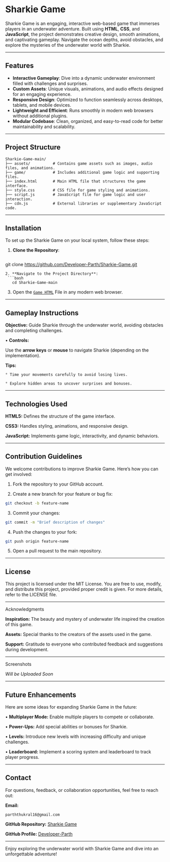 # Sharkie Game

Sharkie Game is an engaging, interactive web-based game that immerses players in an underwater adventure. Built using **HTML**, **CSS**, and **JavaScript**, the project demonstrates creative design, smooth animations, and captivating gameplay. Navigate the ocean depths, avoid obstacles, and explore the mysteries of the underwater world with Sharkie.

---

## Features

- **Interactive Gameplay**: Dive into a dynamic underwater environment filled with challenges and surprises.
- **Custom Assets**: Unique visuals, animations, and audio effects designed for an engaging experience.
- **Responsive Design**: Optimized to function seamlessly across desktops, tablets, and mobile devices.
- **Lightweight and Efficient**: Runs smoothly in modern web browsers without additional plugins.
- **Modular Codebase**: Clean, organized, and easy-to-read code for better maintainability and scalability.

---

## Project Structure

```
Sharkie-Game-main/
├── assets/          # Contains game assets such as images, audio files, and animations.
├── game/            # Includes additional game logic and supporting files.
├── index.html       # Main HTML file that structures the game interface.
├── style.css        # CSS file for game styling and animations.
├── script.js        # JavaScript file for game logic and user interaction.
├── cdn.js           # External libraries or supplementary JavaScript code.
```

---

## Installation

To set up the Sharkie Game on your local system, follow these steps:

1. **Clone the Repository**:
   ```bash
git clone https://github.com/Developer-Parth/Sharkie-Game.git
```
2. **Navigate to the Project Directory**:
 ```bash
   cd Sharkie-Game-main
 ```

3. Open the <a href="index.html">```Game HTML```</a> File in any modern web browser.

---

## Gameplay Instructions

**Objective:** Guide Sharkie through the underwater world, avoiding obstacles and completing challenges.

• **Controls:**

Use the **arrow keys** or **mouse** to navigate Sharkie (depending on the implementation).


**Tips:**

    ° Time your movements carefully to avoid losing lives.

    ° Explore hidden areas to uncover surprises and bonuses.




---

## Technologies Used

**HTML5:** Defines the structure of the game interface.

**CSS3:** Handles styling, animations, and responsive design.

**JavaScript:** Implements game logic, interactivity, and dynamic behaviors.



---

## Contribution Guidelines

We welcome contributions to improve Sharkie Game. Here’s how you can get involved:

1. Fork the repository to your GitHub account.


2. Create a new branch for your feature or bug fix:

```bash
git checkout -b feature-name
```

3. Commit your changes:

```bash
git commit -m "Brief description of changes"
```

4. Push the changes to your fork:

```bash
git push origin feature-name
```

5. Open a pull request to the main repository.




---

## License

This project is licensed under the MIT License. You are free to use, modify, and distribute this project, provided proper credit is given. For more details, refer to the LICENSE file.


---

Acknowledgments

**Inspiration:** The beauty and mystery of underwater life inspired the creation of this game.

**Assets:** Special thanks to the creators of the assets used in the game.

**Support:** Gratitude to everyone who contributed feedback and suggestions during development.



---

Screenshots

*Will be Uploaded Soon*


---

## Future Enhancements

Here are some ideas for expanding Sharkie Game in the future:

• **Multiplayer Mode:** Enable multiple players to compete or collaborate.

• **Power-Ups:** Add special abilities or bonuses for Sharkie.

• **Levels:** Introduce new levels with increasing difficulty and unique challenges.

• **Leaderboard:** Implement a scoring system and leaderboard to track player progress.



---

## Contact

For questions, feedback, or collaboration opportunities, feel free to reach out:

**Email:**
```
parththukral16@gmail.com
```

**GitHub Repository:** <a href="https://github.com/Developer-Parth/Sharkie-Game">Sharkie Game</a>

**GitHub Profile:** <a href="https://github.com/Developer-Parth">Developer-Parth</a>



---

Enjoy exploring the underwater world with Sharkie Game and dive into an unforgettable adventure!




